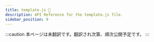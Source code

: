 ```yaml
---
title: template.js 🚧
description: API Reference for the template.js file.
sidebar_position: 9
---
```


:::caution
本ページは未翻訳です。翻訳され次第、順次公開予定です。
:::
